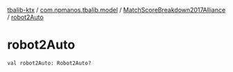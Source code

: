 [tbalib-ktx](../../index.md) / [com.npmanos.tbalib.model](../index.md) / [MatchScoreBreakdown2017Alliance](index.md) / [robot2Auto](./robot2-auto.md)

# robot2Auto

`val robot2Auto: Robot2Auto?`